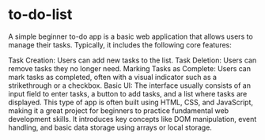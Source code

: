 # to-do-list
A simple beginner to-do app is a basic web application that allows users to manage their tasks. Typically, it includes the following core features:

Task Creation: Users can add new tasks to the list.
Task Deletion: Users can remove tasks they no longer need.
Marking Tasks as Complete: Users can mark tasks as completed, often with a visual indicator such as a strikethrough or a checkbox.
Basic UI: The interface usually consists of an input field to enter tasks, a button to add tasks, and a list where tasks are displayed.
This type of app is often built using HTML, CSS, and JavaScript, making it a great project for beginners to practice fundamental web development skills. It introduces key concepts like DOM manipulation, event handling, and basic data storage using arrays or local storage.
